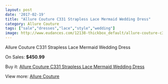 ```yaml
---
layout: post
date: '2017-02-19'
title: "Allure Couture C331 Strapless Lace Mermaid Wedding Dress"
category: Allure Couture
tags: ["sale","dresses","lace","style","wedding"]
image: http://www.eudances.com/12138-thickbox_default/allure-couture-c331-strapless-lace-mermaid-wedding-dress.jpg
---
```

Allure Couture C331 Strapless Lace Mermaid Wedding Dress

On Sales: **$450.99**
<a href="https://www.eudances.com/en/allure-couture/3792-allure-couture-c331-strapless-lace-mermaid-wedding-dress.html"><amp-img layout="responsive" width="600" height="600" src="//www.eudances.com/12138-thickbox_default/allure-couture-c331-strapless-lace-mermaid-wedding-dress.jpg" alt="Allure Couture C331 Strapless Lace Mermaid Wedding Dress 0" /></a>
<a href="https://www.eudances.com/en/allure-couture/3792-allure-couture-c331-strapless-lace-mermaid-wedding-dress.html"><amp-img layout="responsive" width="600" height="600" src="//www.eudances.com/12141-thickbox_default/allure-couture-c331-strapless-lace-mermaid-wedding-dress.jpg" alt="Allure Couture C331 Strapless Lace Mermaid Wedding Dress 1" /></a>
<a href="https://www.eudances.com/en/allure-couture/3792-allure-couture-c331-strapless-lace-mermaid-wedding-dress.html"><amp-img layout="responsive" width="600" height="600" src="//www.eudances.com/12140-thickbox_default/allure-couture-c331-strapless-lace-mermaid-wedding-dress.jpg" alt="Allure Couture C331 Strapless Lace Mermaid Wedding Dress 2" /></a>
<a href="https://www.eudances.com/en/allure-couture/3792-allure-couture-c331-strapless-lace-mermaid-wedding-dress.html"><amp-img layout="responsive" width="600" height="600" src="//www.eudances.com/12139-thickbox_default/allure-couture-c331-strapless-lace-mermaid-wedding-dress.jpg" alt="Allure Couture C331 Strapless Lace Mermaid Wedding Dress 3" /></a>

Buy it: [Allure Couture C331 Strapless Lace Mermaid Wedding Dress](https://www.eudances.com/en/allure-couture/3792-allure-couture-c331-strapless-lace-mermaid-wedding-dress.html "Allure Couture C331 Strapless Lace Mermaid Wedding Dress")

View more: [Allure Couture](https://www.eudances.com/en/37-allure-couture "Allure Couture")